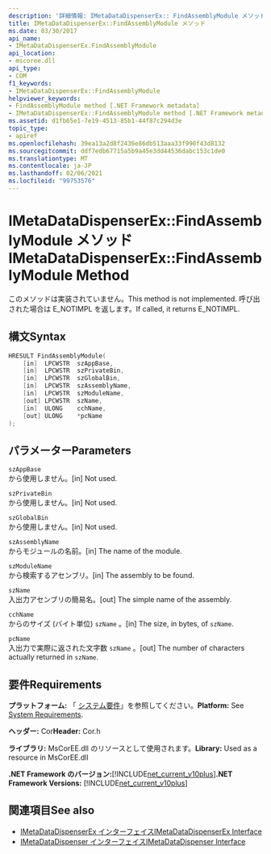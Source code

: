 ```yaml
---
description: '詳細情報: IMetaDataDispenserEx:: FindAssemblyModule メソッド'
title: IMetaDataDispenserEx::FindAssemblyModule メソッド
ms.date: 03/30/2017
api_name:
- IMetaDataDispenserEx.FindAssemblyModule
api_location:
- mscoree.dll
api_type:
- COM
f1_keywords:
- IMetaDataDispenserEx::FindAssemblyModule
helpviewer_keywords:
- FindAssemblyModule method [.NET Framework metadata]
- IMetaDataDispenserEx::FindAssemblyModule method [.NET Framework metadata]
ms.assetid: d1fb65e1-7e19-4513-85b1-44f87c294d3e
topic_type:
- apiref
ms.openlocfilehash: 39ea13a2d8f2436e86db513aaa33f990f43d8132
ms.sourcegitcommit: ddf7edb67715a5b9a45e3dd44536dabc153c1de0
ms.translationtype: MT
ms.contentlocale: ja-JP
ms.lasthandoff: 02/06/2021
ms.locfileid: "99753576"
---
```

# <a name="imetadatadispenserexfindassemblymodule-method"></a><span data-ttu-id="866e9-103">IMetaDataDispenserEx::FindAssemblyModule メソッド</span><span class="sxs-lookup"><span data-stu-id="866e9-103">IMetaDataDispenserEx::FindAssemblyModule Method</span></span>

<span data-ttu-id="866e9-104">このメソッドは実装されていません。</span><span class="sxs-lookup"><span data-stu-id="866e9-104">This method is not implemented.</span></span> <span data-ttu-id="866e9-105">呼び出された場合は E_NOTIMPL を返します。</span><span class="sxs-lookup"><span data-stu-id="866e9-105">If called, it returns E_NOTIMPL.</span></span>  
  
## <a name="syntax"></a><span data-ttu-id="866e9-106">構文</span><span class="sxs-lookup"><span data-stu-id="866e9-106">Syntax</span></span>  
  
```cpp  
HRESULT FindAssemblyModule(  
    [in]  LPCWSTR  szAppBase,  
    [in]  LPCWSTR  szPrivateBin,  
    [in]  LPCWSTR  szGlobalBin,  
    [in]  LPCWSTR  szAssemblyName,  
    [in]  LPCWSTR  szModuleName,  
    [out] LPCWSTR  szName,  
    [in]  ULONG    cchName,  
    [out] ULONG    *pcName  
);  
```  
  
## <a name="parameters"></a><span data-ttu-id="866e9-107">パラメーター</span><span class="sxs-lookup"><span data-stu-id="866e9-107">Parameters</span></span>  

 `szAppBase`  
 <span data-ttu-id="866e9-108">から使用しません。</span><span class="sxs-lookup"><span data-stu-id="866e9-108">[in] Not used.</span></span>  
  
 `szPrivateBin`  
 <span data-ttu-id="866e9-109">から使用しません。</span><span class="sxs-lookup"><span data-stu-id="866e9-109">[in] Not used.</span></span>  
  
 `szGlobalBin`  
 <span data-ttu-id="866e9-110">から使用しません。</span><span class="sxs-lookup"><span data-stu-id="866e9-110">[in] Not used.</span></span>  
  
 `szAssemblyName`  
 <span data-ttu-id="866e9-111">からモジュールの名前。</span><span class="sxs-lookup"><span data-stu-id="866e9-111">[in] The name of the module.</span></span>  
  
 `szModuleName`  
 <span data-ttu-id="866e9-112">から検索するアセンブリ。</span><span class="sxs-lookup"><span data-stu-id="866e9-112">[in] The assembly to be found.</span></span>  
  
 `szName`  
 <span data-ttu-id="866e9-113">入出力アセンブリの簡易名。</span><span class="sxs-lookup"><span data-stu-id="866e9-113">[out] The simple name of the assembly.</span></span>  
  
 `cchName`  
 <span data-ttu-id="866e9-114">からのサイズ (バイト単位) `szName` 。</span><span class="sxs-lookup"><span data-stu-id="866e9-114">[in] The size, in bytes, of `szName`.</span></span>  
  
 `pcName`  
 <span data-ttu-id="866e9-115">入出力で実際に返された文字数 `szName` 。</span><span class="sxs-lookup"><span data-stu-id="866e9-115">[out] The number of characters actually returned in `szName`.</span></span>  
  
## <a name="requirements"></a><span data-ttu-id="866e9-116">要件</span><span class="sxs-lookup"><span data-stu-id="866e9-116">Requirements</span></span>  

 <span data-ttu-id="866e9-117">**プラットフォーム:** 「 [システム要件](../../get-started/system-requirements.md)」を参照してください。</span><span class="sxs-lookup"><span data-stu-id="866e9-117">**Platform:** See [System Requirements](../../get-started/system-requirements.md).</span></span>  
  
 <span data-ttu-id="866e9-118">**ヘッダー:** Cor</span><span class="sxs-lookup"><span data-stu-id="866e9-118">**Header:** Cor.h</span></span>  
  
 <span data-ttu-id="866e9-119">**ライブラリ:** MsCorEE.dll のリソースとして使用されます。</span><span class="sxs-lookup"><span data-stu-id="866e9-119">**Library:** Used as a resource in MsCorEE.dll</span></span>  
  
 <span data-ttu-id="866e9-120">**.NET Framework のバージョン:**[!INCLUDE[net_current_v10plus](../../../../includes/net-current-v10plus-md.md)]</span><span class="sxs-lookup"><span data-stu-id="866e9-120">**.NET Framework Versions:** [!INCLUDE[net_current_v10plus](../../../../includes/net-current-v10plus-md.md)]</span></span>  
  
## <a name="see-also"></a><span data-ttu-id="866e9-121">関連項目</span><span class="sxs-lookup"><span data-stu-id="866e9-121">See also</span></span>

- [<span data-ttu-id="866e9-122">IMetaDataDispenserEx インターフェイス</span><span class="sxs-lookup"><span data-stu-id="866e9-122">IMetaDataDispenserEx Interface</span></span>](imetadatadispenserex-interface.md)
- [<span data-ttu-id="866e9-123">IMetaDataDispenser インターフェイス</span><span class="sxs-lookup"><span data-stu-id="866e9-123">IMetaDataDispenser Interface</span></span>](imetadatadispenser-interface.md)
